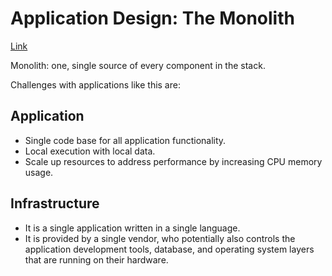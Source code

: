 # Application Design: The Monolith

[Link](https://www.youtube.com/watch?v=Am2ncS0uOGg)

Monolith: one, single source of every component in the stack.

Challenges with applications like this are:

## Application

- Single code base for all application functionality.
- Local execution with local data.
- Scale up resources to address performance by increasing CPU memory usage.

## Infrastructure

- It is a single application written in a single language.
- It is provided by a single vendor, who potentially also controls the application development tools, database, and operating system layers that are running on their hardware.
